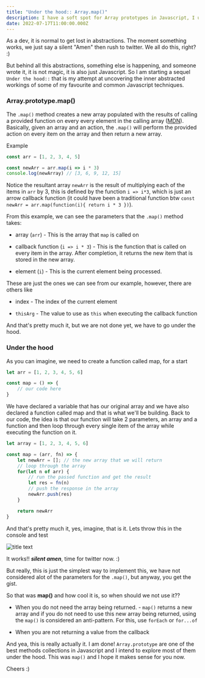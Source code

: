```yaml
---
title: "Under the hood:: Array.map()"
description: I have a soft spot for Array prototypes in Javascript, I use them alot, but how do they really work under the hood? Lets explore the Array.map().
date: 2022-07-17T11:00:00.000Z
---
```


As a dev, it is normal to get lost in abstractions. The moment something works, we just say a silent "Amen" then rush to twitter. We all do this, right? :)

But behind all this abstractions, something else is happening, and someone wrote it, it is not magic, it is also just Javascript. So I am starting a sequel ``Under the hood::`` that is my attempt at uncovering the inner abstracted workings of some of my favourite and common Javascript techniques.

### Array.prototype.map()

The ``.map()`` method creates a new array populated with the results of calling a provided function on every every element in the calling array ([MDN](https://developer.mozilla.org/en-US/docs/Web/JavaScript/Reference/Global_Objects/Array/map)).
Basically, given an array and an action, the ``.map()`` will perform the provided action on every item on the array and then return a new array.

Example

```js
const arr = [1, 2, 3, 4, 5]

const newArr = arr.map(i => i * 3) 
console.log(newArray) // [3, 6, 9, 12, 15]
```
Notice the resultant array ``newArr`` is the result of multiplying each of the items in ``arr`` by 3, this is defined by the function ``i => i*3``, which is just an arrow callback function (it could have been a traditional function btw  ``const newArr = arr.map(function(i){ return i * 3 })``).


From this example, we can see the parameters that the ``.map()`` method takes:
 - array (``arr``) - This is the array that ``map`` is called on

 - callback function (``i => i * 3``) - This is the function that is called on every item in the array. After completion, it returns the new item that is stored in the new array.

 - element (``i``) - This is the current element being processed.

These are just the ones we can see from our example, however, there are others like
 - index - The index of the current element

 - ``thisArg`` - The value to use as ``this`` when executing the callback function

And that's pretty much it, but we are not done yet, we have to go under the hood. 

### Under the hood

As you can imagine, we need to create a function called map, for a start

```js
let arr = [1, 2, 3, 4, 5, 6]

const map = () => {
    // our code here
}
```

We have declared a variable that has our original array and we have also declared a function called map and that is what we'll be building. Back to our code, the idea is that our function will take 2 parameters, an array and a function and then loop through every single item of the array while executing the function on it.

```js
let array = [1, 2, 3, 4, 5, 6]

const map = (arr, fn) => {
    let newArr = []; // the new array that we will return
    // loop through the array 
    for(let n of arr) {
        // run the passed function and get the result
        let res = fn(n) 
        // push the response in the array
        newArr.push(res)
    }

    return newArr
}
```

And that's pretty much it, yes, imagine, that is it. Lets throw this in the console and test

<img src="https://github.com/kibuikaCodes/kibuika.com/blob/main/content/assets/array.png?raw=true" alt="title text">

It works!! ***silent amen***, time for twitter now. :)

But really, this is just the simplest way to implement this, we have not considered alot of the parameters for the ``.map()``, but anyway, you get the gist.

So that was **map()** and how cool it is, so when should we not use it??

 - When you do not need the array being returned. - ``map()`` returns a new array and if you do not need to use this new array being returned, using the ``map()`` is considered an anti-pattern. For this, use ``forEach`` or ``for...of``

 - When you are not returning a value from the callback


 And yea, this is really actually it. I am done! ``Array.prototype`` are one of the best methods collections in Javascript and I intend to explore most of them under the hood. This was ``map()`` and I hope it makes sense for you now.

 Cheers :)











